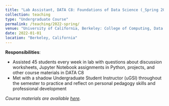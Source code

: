 ```yaml
---
title: "Lab Assistant, DATA C8: Foundations of Data Science (_Spring 2022_)"
collection: teaching
type: "Undergraduate Course"
permalink: /teaching/2022-spring/
venue: "University of California, Berkeley: College of Computing, Data Science, and Society (CDSS)"
date: 2022-01-01
location: "Berkeley, California"
---
```


__Responsibilities__:
- Assisted 45 students every week in lab with questions about discussion worksheets, Jupyter Notebook assignments in Python, projects, and other course materials in DATA C8
- Met with a shadow Undergraduate Student Instructor (uGSI) throughout the semester to practice and reflect on personal pedagogy skills and professional development

_Course materials are available [here](http://www.data8.org/sp22/)._
